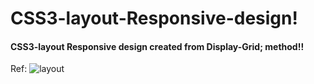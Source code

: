 # CSS3-layout-Responsive-design!
#### CSS3-layout Responsive design created from Display-Grid; method!!

Ref: 
![layout](https://github.com/chandanhm1999/CSS3-layout-Responsive-design/assets/109410990/79d2f904-c417-4c43-93f0-90d7cb7ce41c)
